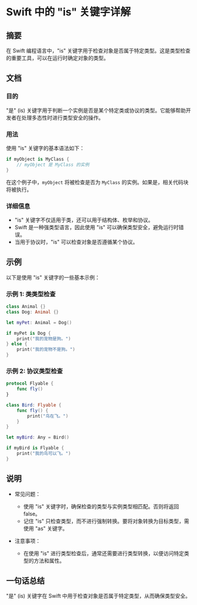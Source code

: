 <!--
Meta Description: # Swift 中的 "is" 关键字详解 ## 摘要 在 Swift 编程语言中，"is" 关键字用于检查对象是否属于特定类型。这是类型检查的重要工具，可以在运行时确定对象的类型。 ## 文档 ### 目的 "是" (is) 关键字用于判断一个实例是否是某个特定类或协议的类型。它能够帮助开发者在处...
Meta Keywords: swift, print, myobject, myclass, class
-->

# Swift 中的 "is" 关键字详解

## 摘要
在 Swift 编程语言中，"is" 关键字用于检查对象是否属于特定类型。这是类型检查的重要工具，可以在运行时确定对象的类型。

## 文档
### 目的
"是" (is) 关键字用于判断一个实例是否是某个特定类或协议的类型。它能够帮助开发者在处理多态性时进行类型安全的操作。

### 用法
使用 "is" 关键字的基本语法如下：

```swift
if myObject is MyClass {
    // myObject 是 MyClass 的实例
}
```

在这个例子中，`myObject` 将被检查是否为 `MyClass` 的实例。如果是，相关代码块将被执行。

### 详细信息
- "is" 关键字不仅适用于类，还可以用于结构体、枚举和协议。
- Swift 是一种强类型语言，因此使用 "is" 可以确保类型安全，避免运行时错误。
- 当用于协议时，"is" 可以检查对象是否遵循某个协议。

## 示例
以下是使用 "is" 关键字的一些基本示例：

### 示例 1: 类类型检查

```swift
class Animal {}
class Dog: Animal {}

let myPet: Animal = Dog()

if myPet is Dog {
    print("我的宠物是狗。")
} else {
    print("我的宠物不是狗。")
}
```

### 示例 2: 协议类型检查

```swift
protocol Flyable {
    func fly()
}

class Bird: Flyable {
    func fly() {
        print("鸟在飞。")
    }
}

let myBird: Any = Bird()

if myBird is Flyable {
    print("我的鸟可以飞。")
}
```

## 说明
- 常见问题：
  - 使用 "is" 关键字时，确保检查的类型与实例类型相匹配。否则将返回 false。
  - 记住 "is" 只检查类型，而不进行强制转换。要将对象转换为目标类型，需使用 "as" 关键字。
  
- 注意事项：
  - 在使用 "is" 进行类型检查后，通常还需要进行类型转换，以便访问特定类型的方法和属性。

## 一句话总结
"是" (is) 关键字在 Swift 中用于检查对象是否属于特定类型，从而确保类型安全。